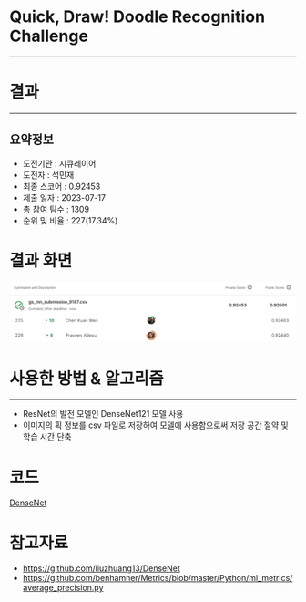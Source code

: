 # Quick, Draw! Doodle Recognition Challenge
***
# 결과
***
## 요약정보
- 도전기관 : 시큐레이어
- 도전자 : 석민재
- 최종 스코어 : 0.92453
- 제출 일자 : 2023-07-17
- 총 참여 팀수 : 1309
- 순위 및 비율 : 227(17.34%)

# 결과 화면
![submission](./img/submission.PNG)
![leaderboard](./img/leaderboard.PNG)

# 사용한 방법 & 알고리즘
***
- ResNet의 발전 모델인 DenseNet121 모델 사용
- 이미지의 획 정보를 csv 파일로 저장하여 모델에 사용함으로써 저장 공간 절약 및 학습 시간 단축

# 코드
[DenseNet](./code/densenet_121.ipynb)

# 참고자료
- https://github.com/liuzhuang13/DenseNet
- https://github.com/benhamner/Metrics/blob/master/Python/ml_metrics/average_precision.py
